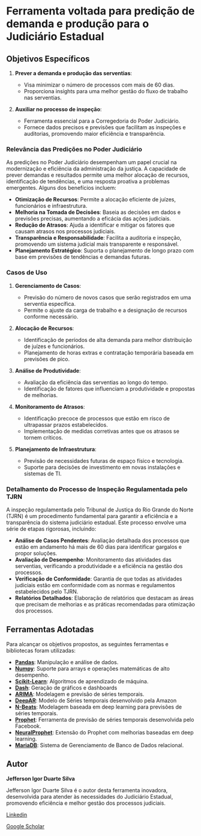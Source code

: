 # Ferramenta voltada para predição de demanda e produção para o Judiciário Estadual

## Objetivos Específicos

1. **Prever a demanda e produção das serventias**:
   - Visa minimizar o número de processos com mais de 60 dias.
   - Proporciona insights para uma melhor gestão do fluxo de trabalho nas serventias.

2. **Auxiliar no processo de inspeção**:
   - Ferramenta essencial para a Corregedoria do Poder Judiciário.
   - Fornece dados precisos e previsões que facilitam as inspeções e auditorias, promovendo maior eficiência e transparência.

### Relevância das Predições no Poder Judiciário

As predições no Poder Judiciário desempenham um papel crucial na modernização e eficiência da administração da justiça. A capacidade de prever demandas e resultados permite uma melhor alocação de recursos, identificação de tendências, e uma resposta proativa a problemas emergentes. Alguns dos benefícios incluem:

- **Otimização de Recursos**: Permite a alocação eficiente de juízes, funcionários e infraestrutura.
- **Melhoria na Tomada de Decisões**: Baseia as decisões em dados e previsões precisas, aumentando a eficácia das ações judiciais.
- **Redução de Atrasos**: Ajuda a identificar e mitigar os fatores que causam atrasos nos processos judiciais.
- **Transparência e Responsabilidade**: Facilita a auditoria e inspeção, promovendo um sistema judicial mais transparente e responsável.
- **Planejamento Estratégico**: Suporta o planejamento de longo prazo com base em previsões de tendências e demandas futuras.

### Casos de Uso

1. **Gerenciamento de Casos**:
   - Previsão do número de novos casos que serão registrados em uma serventia específica.
   - Permite o ajuste da carga de trabalho e a designação de recursos conforme necessário.

2. **Alocação de Recursos**:
   - Identificação de períodos de alta demanda para melhor distribuição de juízes e funcionários.
   - Planejamento de horas extras e contratação temporária baseada em previsões de pico.

3. **Análise de Produtividade**:
   - Avaliação da eficiência das serventias ao longo do tempo.
   - Identificação de fatores que influenciam a produtividade e propostas de melhorias.

4. **Monitoramento de Atrasos**:
   - Identificação precoce de processos que estão em risco de ultrapassar prazos estabelecidos.
   - Implementação de medidas corretivas antes que os atrasos se tornem críticos.

5. **Planejamento de Infraestrutura**:
   - Previsão de necessidades futuras de espaço físico e tecnologia.
   - Suporte para decisões de investimento em novas instalações e sistemas de TI.

### Detalhamento do Processo de Inspeção Regulamentada pelo TJRN

A inspeção regulamentada pelo Tribunal de Justiça do Rio Grande do Norte (TJRN) é um procedimento fundamental para garantir a eficiência e a transparência do sistema judiciário estadual. Este processo envolve uma série de etapas rigorosas, incluindo:

- **Análise de Casos Pendentes**: Avaliação detalhada dos processos que estão em andamento há mais de 60 dias para identificar gargalos e propor soluções.
- **Avaliação de Desempenho**: Monitoramento das atividades das serventias, verificando a produtividade e a eficiência na gestão dos processos.
- **Verificação de Conformidade**: Garantia de que todas as atividades judiciais estão em conformidade com as normas e regulamentos estabelecidos pelo TJRN.
- **Relatórios Detalhados**: Elaboração de relatórios que destacam as áreas que precisam de melhorias e as práticas recomendadas para otimização dos processos.

## Ferramentas Adotadas

Para alcançar os objetivos propostos, as seguintes ferramentas e bibliotecas foram utilizadas:

- [**Pandas**](https://pandas.pydata.org/docs/): Manipulação e análise de dados.
- [**Numpy**](https://numpy.org/doc/): Suporte para arrays e operações matemáticas de alto desempenho.
- [**Scikit-Learn**](https://scikit-learn.org/): Algoritmos de aprendizado de máquina.
- [**Dash**](https://dash.plotly.com/): Geração de gráficos e dashboards
- [**ARIMA**](https://phdinds-aim.github.io/time_series_handbook/01_AutoRegressiveIntegratedMovingAverage/01_AutoRegressiveIntegratedMovingAverage.html): Modelagem e previsão de séries temporais.
- [**DeepAR**](https://arxiv.org/abs/1704.04110): Modelo de Séries temporais desenvolvido pela Amazon
- [**N-Beats**](https://arxiv.org/abs/1905.10437): Modelagem baseada em deep learning para previsões de séries temporais.
- [**Prophet**](https://facebook.github.io/prophet/): Ferramenta de previsão de séries temporais desenvolvida pelo Facebook.
- [**NeuralProphet**](https://neuralprophet.com/): Extensão do Prophet com melhorias baseadas em deep learning.
- [**MariaDB**](https://mariadb.org/): Sistema de Gerenciamento de Banco de Dados relacional.

## Autor

**Jefferson Igor Duarte Silva**

Jefferson Igor Duarte Silva é o autor desta ferramenta inovadora, desenvolvida para atender às necessidades do Judiciário Estadual, promovendo eficiência e melhor gestão dos processos judiciais.

[Linkedin](https://www.linkedin.com/in/jeffersonigorbr/)

[Google Scholar](https://scholar.google.com/citations?user=D9XeX9cAAAAJ&hl=pt-BR)
